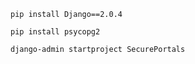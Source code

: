 ```bsh
pip install Django==2.0.4
```

```bsh
pip install psycopg2
```

```bsh
django-admin startproject SecurePortals
```
